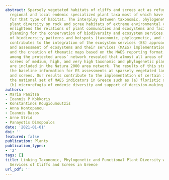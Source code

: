 ```yaml
---
abstract: Sparsely vegetated habitats of cliffs and screes act as refugia for many
  regional and local endemic specialized plant taxa most of which have evolved precisely
  for that type of habitat. The interplay between taxonomic, phylogenetic, and functional
  plant diversity on rock and scree habitats of extreme environmental conditions,
  enlightens the relations of plant communities and ecosystems and facilitates management
  planning for the conservation of biodiversity and ecosystem services. The identification
  of biodiversity patterns and hotspots (taxonomic, phylogenetic, and functional)
  contributes to the integration of the ecosystem services (ES) approach for the mapping
  and assessment of ecosystems and their services (MAES) implementation in Greece
  and the creation of thematic maps based on the MAES reporting format. The overlap
  among the protected areas’ network revealed that almost all areas of cliffs and
  screes of medium, high, and very high taxonomic and phylogenetic plant endemism
  are included in the Natura 2000 area network. The results of this study provide
  the baseline information for ES assessments at sparsely vegetated land of cliffs
  and screes. Our results contribute to the implementation of certain indicators of
  the national set of MAES indicators in Greece such as (a) floristic diversity and
  (b) microrefugia of endemic diversity and support of decision-making.
authors:
- Maria Panitsa
- Ioannis P Kokkoris
- Konstantinos Kougioumoutzis
- Anna Kontopanou
- Ioannis Bazos
- Arne Strid
- Panayotis Dimopoulos
date: '2021-01-01'
doi: ''
featured: false
publication: Plants
publication_types:
- '2'
tags: []
title: Linking Taxonomic, Phylogenetic and Functional Plant Diversity with Ecosystem
  Services of Cliffs and Screes in Greece
url_pdf: ''
---
```

